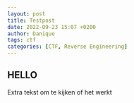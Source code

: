 ```yaml
---
layout: post
title: Testpost
date: 2022-09-23 15:07 +0200
author: Danique
tags: ctf
categories: [CTF, Reverse Engineering]
---
```


## HELLO

Extra tekst om te kijken of het werkt
